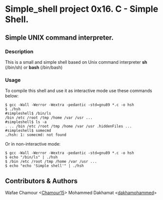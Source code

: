 # Simple_shell project 0x16. C - Simple Shell.

## Simple UNIX command interpreter.

### Description
This is a small and simple shell based on Unix command interpreter **sh** (/bin/sh) or **bash** (/bin/bash) 

### Usage
To compile this shell and use it as interactive mode use these commands below:
```
$ gcc -Wall -Werror -Wextra -pedantic -std=gnu89 *.c -o hsh
$ ./hsh
#simpleshell$ /bin/ls
/bin /etc /root /tmp /home /var /usr ...
#simpleshell$ ls -a
. .. /bin /etc /root /tmp /home /var /usr .hiddenFiles ...
#simpleshell$ somecmd
./hsh: 1: somecmd: not found
```
Or in non-interactive mode:
```
$ gcc -Wall -Werror -Wextra -pedantic -std=gnu89 *.c -o hsh
$ echo "/bin/ls" | ./hsh
$ /bin /etc /root /tmp /home /var /usr ...
$ echo "echo 'Simple shell'" | ./hsh
```

## Contributors & Authors
Wafae Chamour <[Chamour15](https://github.com/Chamour15)>
Mohammed Dakhamat <[dakhamohammed](https://github.com/dakhamohammed)>


